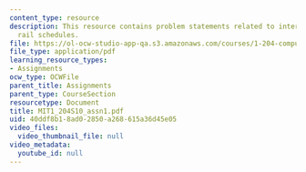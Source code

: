 ```yaml
---
content_type: resource
description: This resource contains problem statements related to intercity passenger
  rail schedules.
file: https://ol-ocw-studio-app-qa.s3.amazonaws.com/courses/1-204-computer-algorithms-in-systems-engineering-spring-2010/40ddf8b18ad02850a268615a36d45e05_MIT1_204S10_assn1.pdf
file_type: application/pdf
learning_resource_types:
- Assignments
ocw_type: OCWFile
parent_title: Assignments
parent_type: CourseSection
resourcetype: Document
title: MIT1_204S10_assn1.pdf
uid: 40ddf8b1-8ad0-2850-a268-615a36d45e05
video_files:
  video_thumbnail_file: null
video_metadata:
  youtube_id: null
---
```

